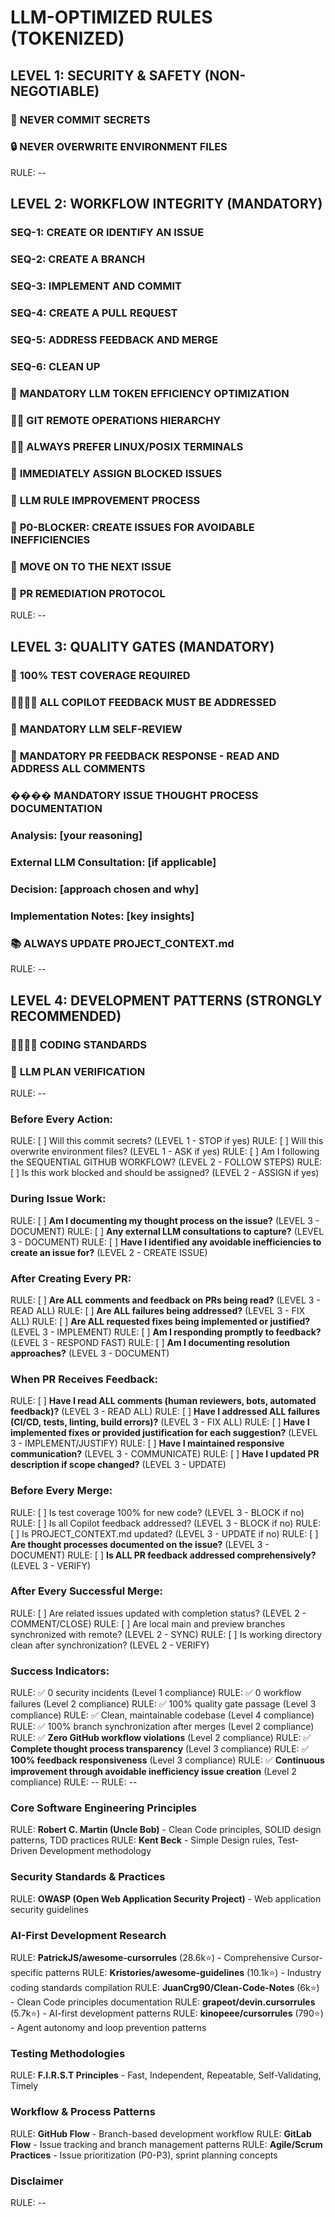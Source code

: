 # LLM-OPTIMIZED RULES (TOKENIZED)

## LEVEL 1: SECURITY & SAFETY (NON-NEGOTIABLE)
### 🔐 **NEVER COMMIT SECRETS**
### 🔒 **NEVER OVERWRITE ENVIRONMENT FILES**
RULE: --
## LEVEL 2: WORKFLOW INTEGRITY (MANDATORY)
### SEQ-1: CREATE OR IDENTIFY AN ISSUE
### SEQ-2: CREATE A BRANCH
### SEQ-3: IMPLEMENT AND COMMIT
### SEQ-4: CREATE A PULL REQUEST
### SEQ-5: ADDRESS FEEDBACK AND MERGE
### SEQ-6: CLEAN UP
### 🔬 **MANDATORY LLM TOKEN EFFICIENCY OPTIMIZATION**
### 🏗️‍♂️ **GIT REMOTE OPERATIONS HIERARCHY**
### 🖥️‍♂️ **ALWAYS PREFER LINUX/POSIX TERMINALS**
### 🚨 **IMMEDIATELY ASSIGN BLOCKED ISSUES**
### 🤖 **LLM RULE IMPROVEMENT PROCESS**
### 🧠 **P0-BLOCKER: CREATE ISSUES FOR AVOIDABLE INEFFICIENCIES**
### 🚀 **MOVE ON TO THE NEXT ISSUE**
### 🚨 **PR REMEDIATION PROTOCOL**
RULE: --
## LEVEL 3: QUALITY GATES (MANDATORY)
### 🧪 **100% TEST COVERAGE REQUIRED**
### 👨‍💻‍👨‍💻 **ALL COPILOT FEEDBACK MUST BE ADDRESSED**
### 🤖 **MANDATORY LLM SELF-REVIEW**
### 💬 **MANDATORY PR FEEDBACK RESPONSE - READ AND ADDRESS ALL COMMENTS**
### ���� **MANDATORY ISSUE THOUGHT PROCESS DOCUMENTATION**
### **Analysis:** [your reasoning]
### **External LLM Consultation:** [if applicable]
### **Decision:** [approach chosen and why]
### **Implementation Notes:** [key insights]
### 📚 **ALWAYS UPDATE PROJECT_CONTEXT.md**
RULE: --
## LEVEL 4: DEVELOPMENT PATTERNS (STRONGLY RECOMMENDED)
### 👨‍💻‍🤝‍💻 **CODING STANDARDS**
### 🤝 **LLM PLAN VERIFICATION**
RULE: --
### **Before Every Action:**
RULE: [ ] Will this commit secrets? (LEVEL 1 - STOP if yes)
RULE: [ ] Will this overwrite environment files? (LEVEL 1 - ASK if yes)
RULE: [ ] Am I following the SEQUENTIAL GITHUB WORKFLOW? (LEVEL 2 - FOLLOW STEPS)
RULE: [ ] Is this work blocked and should be assigned? (LEVEL 2 - ASSIGN if yes)
### **During Issue Work:**
RULE: [ ] **Am I documenting my thought process on the issue?** (LEVEL 3 - DOCUMENT)
RULE: [ ] **Any external LLM consultations to capture?** (LEVEL 3 - DOCUMENT)
RULE: [ ] **Have I identified any avoidable inefficiencies to create an issue for?** (LEVEL 2 - CREATE ISSUE)
### **After Creating Every PR:**
RULE: [ ] **Are ALL comments and feedback on PRs being read?** (LEVEL 3 - READ ALL)
RULE: [ ] **Are ALL failures being addressed?** (LEVEL 3 - FIX ALL)
RULE: [ ] **Are ALL requested fixes being implemented or justified?** (LEVEL 3 - IMPLEMENT)
RULE: [ ] **Am I responding promptly to feedback?** (LEVEL 3 - RESPOND FAST)
RULE: [ ] **Am I documenting resolution approaches?** (LEVEL 3 - DOCUMENT)
### **When PR Receives Feedback:**
RULE: [ ] **Have I read ALL comments (human reviewers, bots, automated feedback)?** (LEVEL 3 - READ ALL)
RULE: [ ] **Have I addressed ALL failures (CI/CD, tests, linting, build errors)?** (LEVEL 3 - FIX ALL)
RULE: [ ] **Have I implemented fixes or provided justification for each suggestion?** (LEVEL 3 - IMPLEMENT/JUSTIFY)
RULE: [ ] **Have I maintained responsive communication?** (LEVEL 3 - COMMUNICATE)
RULE: [ ] **Have I updated PR description if scope changed?** (LEVEL 3 - UPDATE)
### **Before Every Merge:**
RULE: [ ] Is test coverage 100% for new code? (LEVEL 3 - BLOCK if no)
RULE: [ ] Is all Copilot feedback addressed? (LEVEL 3 - BLOCK if no)
RULE: [ ] Is PROJECT_CONTEXT.md updated? (LEVEL 3 - UPDATE if no)
RULE: [ ] **Are thought processes documented on the issue?** (LEVEL 3 - DOCUMENT)
RULE: [ ] **Is ALL PR feedback addressed comprehensively?** (LEVEL 3 - VERIFY)
### **After Every Successful Merge:**
RULE: [ ] Are related issues updated with completion status? (LEVEL 2 - COMMENT/CLOSE)
RULE: [ ] Are local main and preview branches synchronized with remote? (LEVEL 2 - SYNC)
RULE: [ ] Is working directory clean after synchronization? (LEVEL 2 - VERIFY)
### **Success Indicators:**
RULE: ✅ 0 security incidents (Level 1 compliance)
RULE: ✅ 0 workflow failures (Level 2 compliance)
RULE: ✅ 100% quality gate passage (Level 3 compliance)
RULE: ✅ Clean, maintainable codebase (Level 4 compliance)
RULE: ✅ 100% branch synchronization after merges (Level 2 compliance)
RULE: ✅ **Zero GitHub workflow violations** (Level 2 compliance)
RULE: ✅ **Complete thought process transparency** (Level 3 compliance)
RULE: ✅ **100% feedback responsiveness** (Level 3 compliance)
RULE: ✅ **Continuous improvement through avoidable inefficiency issue creation** (Level 2 compliance)
RULE: --
RULE: --
### **Core Software Engineering Principles**
RULE: **Robert C. Martin (Uncle Bob)** - Clean Code principles, SOLID design patterns, TDD practices
RULE: **Kent Beck** - Simple Design rules, Test-Driven Development methodology
### **Security Standards & Practices**
RULE: **OWASP (Open Web Application Security Project)** - Web application security guidelines
### **AI-First Development Research**
RULE: **PatrickJS/awesome-cursorrules** (28.6k⭐) - Comprehensive Cursor-specific patterns
RULE: **Kristories/awesome-guidelines** (10.1k⭐) - Industry coding standards compilation
RULE: **JuanCrg90/Clean-Code-Notes** (6k⭐) - Clean Code principles documentation
RULE: **grapeot/devin.cursorrules** (5.7k⭐) - AI-first development patterns
RULE: **kinopeee/cursorrules** (790⭐) - Agent autonomy and loop prevention patterns
### **Testing Methodologies**
RULE: **F.I.R.S.T Principles** - Fast, Independent, Repeatable, Self-Validating, Timely
### **Workflow & Process Patterns**
RULE: **GitHub Flow** - Branch-based development workflow
RULE: **GitLab Flow** - Issue tracking and branch management patterns
RULE: **Agile/Scrum Practices** - Issue prioritization (P0-P3), sprint planning concepts
### **Disclaimer**
RULE: --
